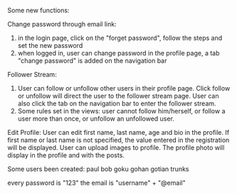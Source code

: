 Some new functions:

Change password through email link:
1. in the login page, click on the "forget password", follow the steps and set the new password
2. when logged in, user can change password in the profile page, a tab "change password" is added on the navigation bar

Follower Stream:
1. User can follow or unfollow other users in their profile page. Click follow or unfollow will direct the user to the follower stream page. User can also click the tab on the navigation bar to enter the follower stream.
2. Some rules set in the views: user cannot follow him/herself, or follow a user more than once, or unfollow an unfollowed user. 

Edit Profile:
User can edit first name, last name, age and bio in the profile. If first name or last name is not specified, the value entered in the registration will be displayed.
User can upload images to profile. The profile photo will display in the profile and with the posts.

Some users been created:
paul
bob
goku
gohan
gotian
trunks

every password is "123"
the email is "username" + "@email"


